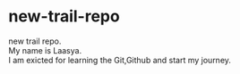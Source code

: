 # new-trail-repo
new trail repo.<br>
My name is Laasya.<br>
I am exicted for learning the Git,Github and start my journey.
